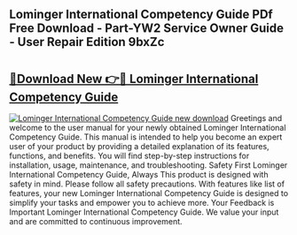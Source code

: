 ## Lominger International Competency Guide PDf Free Download - Part-YW2 Service Owner Guide - User Repair Edition 9bxZc

# <h2><a href="http://bc53744.oget.top/?id=Lominger+International+Competency+Guide">🔗Download New 👉🔴 Lominger International Competency Guide</a></h2>

[![Lominger International Competency Guide new download](https://i.imgur.com/5g1atiW.png)](http://bc53744.oget.top/?id=Lominger+International+Competency+Guide)
Greetings and welcome to the user manual for your newly obtained Lominger International Competency Guide. This manual is intended to help you become an expert user of your product by providing a detailed explanation of its features, functions, and benefits. You will find step-by-step instructions for installation, usage, maintenance, and troubleshooting. Safety First Lominger International Competency Guide, Always This product is designed with safety in mind. Please follow all safety precautions. With features like list of features, your new Lominger International Competency Guide is designed to simplify your tasks and empower you to achieve more. Your Feedback is Important Lominger International Competency Guide. We value your input and are committed to continuous improvement.
